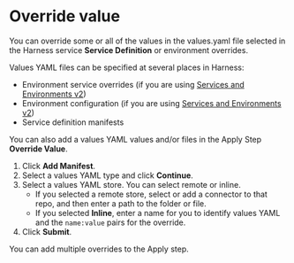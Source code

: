 # Override value

You can override some or all of the values in the values.yaml file selected in the Harness service **Service Definition** or environment overrides.

Values YAML files can be specified at several places in Harness:

* Environment service overrides (if you are using [Services and Environments v2](../../onboard-cd/cd-concepts/services-and-environments-overview.md))
* Environment configuration (if you are using [Services and Environments v2](../../onboard-cd/cd-concepts/services-and-environments-overview.md))
* Service definition manifests

You can also add a values YAML values and/or files in the Apply Step **Override Value**.

1. Click **Add Manifest**.
2. Select a values YAML type and click **Continue**.
3. Select a values YAML store. You can select remote or inline.
   - If you selected a remote store, select or add a connector to that repo, and then enter a path to the folder or file.
   - If you selected **Inline**, enter a name for you to identify values YAML and the `name:value` pairs for the override.
4. Click **Submit**. 

You can add multiple overrides to the Apply step.
